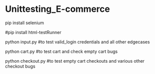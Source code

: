# Unittesting_E-commerce

pip install selenium

#pip install html-testRunner

python input.py #to test valid_login credentials and all other edgecases

python cart.py #to test cart and check empty cart bugs

python checkout.py #to test empty cart checkouts and various other checkout bugs
